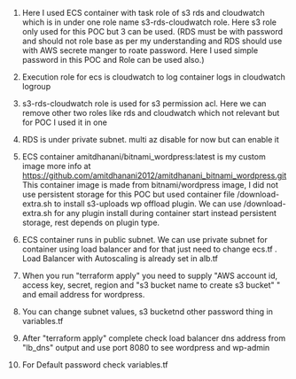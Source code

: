 1. Here I used ECS container with task role of s3 rds and cloudwatch which is in under one role name s3-rds-cloudwatch role. Here s3 role only used for this POC but 3 can be used. (RDS must be with password and should not role base as per my understanding and RDS should use with AWS secrete manger to roate password. Here I used simple password in this POC and Role can be used also.)

2. Execution role for ecs is cloudwatch to log container logs in cloudwatch logroup

3. s3-rds-cloudwatch role is used for s3 permission acl. Here we can remove other two roles like rds and cloudwatch which not relevant but for POC I used it in one


4. RDS is under private subnet. multi az disable for now but can enable it

5. ECS container amitdhanani/bitnami_wordpress:latest is my custom image more info at https://github.com/amitdhanani2012/amitdhanani_bitnami_wordpress.git This container image is made from bitnami/wordpress image, I did not use persistent storage for this POC but used container file /download-extra.sh to install s3-uploads wp offload plugin.  We can use /download-extra.sh for any plugin install during container start instead persistent storage, rest depends on plugin type.

6. ECS container runs in public subnet. We can use private subnet for container using load balancer and for that just need to change ecs.tf .  Load Balancer with Autoscaling is already set in alb.tf

7. When you run "terraform apply" you need to supply "AWS  account id, access key, secret, region and "s3 bucket name to create s3 bucket" " and email address for wordpress.


8. You can change subnet values, s3 bucketnd other password thing in variables.tf

8. After "terraform apply" complete check load balancer dns address from "lb_dns" output and use port 8080 to see wordpress  and wp-admin 

9. For Default password check variables.tf

 



